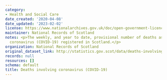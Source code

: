 ```yaml
---
category:
- Health and Social Care
date_created: '2020-04-08'
date_updated: '2023-02-02'
license: https://www.nationalarchives.gov.uk/doc/open-government-licence/version/3/
maintainer: National Records of Scotland
notes: <p>The weekly, and year to date, provisional number of deaths associated with
  coronavirus (COVID-19) registered in Scotland.</p>
organization: National Records of Scotland
original_dataset_link: http://statistics.gov.scot/data/deaths-involving-coronavirus-covid-19
records: null
resources: []
schema: default
title: Deaths involving coronavirus (COVID-19)
---
```

